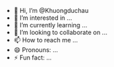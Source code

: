 - 👋 Hi, I’m @Khuongduchau
- 👀 I’m interested in ...
- 🌱 I’m currently learning ...
- 💞️ I’m looking to collaborate on ...
- 📫 How to reach me ...
- 😄 Pronouns: ...
- ⚡ Fun fact: ...

<!---
Khuongduchau/Khuongduchau is a ✨ special ✨ repository because its `README.md` (this file) appears on your GitHub profile.
You can click the Preview link to take a look at your changes.
--->

